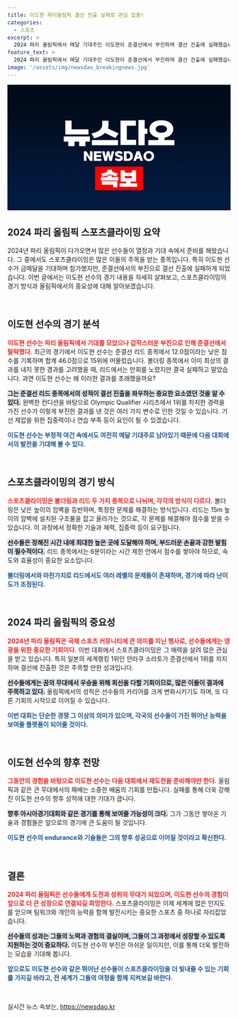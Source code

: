 ```yaml
---
title: 이도현 파리올림픽 결선 진출 실패로 관심 집중!
categories:
  - 스포츠
excerpt: >
  2024 파리 올림픽에서 메달 기대주인 이도현이 준결선에서 부진하며 결선 진출에 실패했습니다. 볼더링과 리드에서 각각 34점, 12점을 기록하며 15위에 그쳐, 상위 8명에 들어가지 못했습니다.
feature_text: >
  2024 파리 올림픽에서 메달 기대주인 이도현이 준결선에서 부진하며 결선 진출에 실패했습니다. 볼더링과 리드에서 각각 34점, 12점을 기록하며 15위에 그쳐, 상위 8명에 들어가지 못했습니다.
image: '/assets/img/newsdao_breakingnews.jpg'
---
```


<p><img src="/assets/img/newsdao_breakingnews.jpg" alt="flaretime 속보" /></p>

<h2>2024 파리 올림픽 스포츠클라이밍 요약</h2>

<p data-ke-size="size16">2024년 파리 올림픽이 다가오면서 많은 선수들이 열정과 기대 속에서 준비를 해왔습니다. 그 중에서도 스포츠클라이밍은 많은 이들의 주목을 받는 종목입니다. 특히 이도현 선수가 금메달을 기대하며 참가했지만, 준결선에서의 부진으로 결선 진출에 실패하게 되었습니다. 이번 글에서는 이도현 선수의 경기 내용을 자세히 살펴보고, 스포츠클라이밍의 경기 방식과 올림픽에서의 중요성에 대해 알아보겠습니다.</p>

<p data-ke-size="size16">&nbsp;</p>

<h2>이도현 선수의 경기 분석</h2>

<p data-ke-size="size16"><b><span style="color: #ee2323;">이도현 선수는 파리 올림픽에서 기대를 모았으나 갑작스러운 부진으로 인해 준결선에서 탈락했다.</span></b> 최근의 경기에서 이도현 선수는 준결선 리드 종목에서 12.0점이라는 낮은 점수를 기록하며 합계 46.0점으로 15위에 머물렀습니다. 볼더링 종목에서 이미 최상의 결과를 내지 못한 경과를 고려했을 때, 리드에서는 만회를 노렸지만 결국 실패하고 말았습니다. 과연 이도현 선수는 왜 이러한 결과를 초래했을까요?</p>

<p data-ke-size="size16"><b><span style="background-color: #21538527;">그는 준결선 리드 종목에서의 성적이 결선 진출을 좌우하는 중요한 요소였던 것을 알 수 있다.</span></b> 완벽한 컨디션을 바탕으로 Olympic Qualifier 시리즈에서 1위를 차지한 경력을 가진 선수가 이렇게 부진한 결과를 낸 것은 여러 가지 변수로 인한 것일 수 있습니다. 기선 제압을 위한 집중력이나 연습 부족 등이 요인이 될 수 있겠습니다.</p>

<p data-ke-size="size16"><b><span style="color: #1a5490;">이도현 선수는 부정적 여건 속에서도 여전히 메달 기대주로 남아있기 때문에 다음 대회에서의 발전을 기대해 볼 수 있다.</span></b></p>

<p data-ke-size="size16">&nbsp;</p>

<h2>스포츠클라이밍의 경기 방식</h2>

<p data-ke-size="size16"><b><span style="color: #ee2323;">스포츠클라이밍은 볼더링과 리드 두 가지 종목으로 나뉘며, 각각의 방식이 다르다.</span></b> 볼더링은 낮은 높이의 암벽을 등반하며, 특정한 문제를 해결하는 방식입니다. 리드는 15m 높이의 암벽에 설치된 구조물을 잡고 올라가는 것으로, 각 문제를 해결해야 점수를 받을 수 있습니다. 이 과정에서 정확한 기술과 체력, 집중력 등이 요구됩니다.</p>

<p data-ke-size="size16"><b><span style="background-color: #21538527;">선수들은 정해진 시간 내에 최대한 높은 곳에 도달해야 하며, 부드러운 손끝과 강한 발힘이 필수적이다.</span></b> 리드 종목에서는 6분이라는 시간 제한 안에서 점수를 쌓아야 하므로, 속도와 효율성이 중요한 요소입니다.</p>

<p data-ke-size="size16"><b><span style="color: #1a5490;">볼더링에서와 마찬가지로 리드에서도 여러 레벨의 문제들이 존재하며, 경기에 따라 난이도가 조정된다.</span></b></p>

<p data-ke-size="size16">&nbsp;</p>

<h2>2024 파리 올림픽의 중요성</h2>

<p data-ke-size="size16"><b><span style="color: #ee2323;">2024년 파리 올림픽은 국제 스포츠 커뮤니티에 큰 의미를 지닌 행사로, 선수들에게는 영광을 위한 중요한 기회이다.</span></b> 이번 대회에서 스포츠클라이밍은 그 매력을 살려 많은 관심을 받고 있습니다. 특히 일본의 세계랭킹 1위인 안라쿠 소라토가 준결선에서 1위를 차지하며 결선에 진출한 것은 주목할 만한 성과입니다.</p>

<p data-ke-size="size16"><b><span style="background-color: #21538527;">선수들에게는 꿈의 무대에서 우승을 위해 최선을 다할 기회이므로, 많은 이들이 결과에 주목하고 있다.</span></b> 올림픽에서의 성적은 선수들의 카리어를 크게 변화시키기도 하며, 또 다른 기회의 시작으로 이어질 수 있습니다.</p>

<p data-ke-size="size16"><b><span style="color: #1a5490;">이번 대회는 단순한 경쟁 그 이상의 의미가 있으며, 각국의 선수들이 가진 뛰어난 능력을 보여줄 플랫폼이 되어줄 것이다.</span></b></p>

<p data-ke-size="size16">&nbsp;</p>

<h2>이도현 선수의 향후 전망</h2>

<p data-ke-size="size16"><b><span style="color: #ee2323;">그동안의 경험을 바탕으로 이도현 선수는 다음 대회에서 재도전을 준비해야만 한다.</span></b> 올림픽과 같은 큰 무대에서의 패배는 소중한 배움의 기회를 만듭니다. 실패를 통해 더욱 강해진 이도현 선수의 향후 성적에 대한 기대가 큽니다.</p>

<p data-ke-size="size16"><b><span style="background-color: #21538527;">향후 아시아경기대회와 같은 경기를 통해 보여줄 가능성이 크다.</span></b> 그가 그동안 쌓아온 기술과 경험들은 앞으로의 경기에 큰 도움이 될 것입니다.</p>

<p data-ke-size="size16"><b><span style="color: #1a5490;">이도현 선수의 endurance와 기술들은 그의 향후 성공으로 이어질 것이라고 확신한다.</span></b></p>

<p data-ke-size="size16">&nbsp;</p>

<h2>결론</h2>

<p data-ke-size="size16"><b><span style="color: #ee2323;">2024 파리 올림픽은 선수들에게 도전과 성취의 무대가 되었으며, 이도현 선수의 경험이 앞으로 더 큰 성장으로 연결되길 희망한다.</span></b> 스포츠클라이밍은 이제 세계에 많은 인지도를 얻으며 팀워크와 개인의 능력을 함께 발전시키는 중요한 스포츠 중 하나로 자리잡았습니다.</p>

<p data-ke-size="size16"><b><span style="background-color: #21538527;">선수들의 성과는 그들의 노력과 경험의 결실이며, 그들이 그 과정에서 성장할 수 있도록 지원하는 것이 중요하다.</span></b> 이도현 선수의 부진은 아쉬운 일이지만, 이를 통해 더욱 발전하는 모습을 기대해 봅니다.</p>

<p data-ke-size="size16"><b><span style="color: #1a5490;">앞으로도 이도현 선수와 같은 뛰어난 선수들이 스포츠클라이밍을 더 빛내줄 수 있는 기회를 가지길 바라고, 전 세계가 그들의 여정을 함께 지켜보길 바란다.</span></b></p>

<p data-ke-size="size16">&nbsp;</p>
실시간 뉴스 속보는, <a href="https://newsdao.kr" rel="dofollow">https://newsdao.kr</a>


